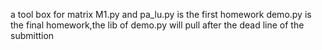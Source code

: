 a tool box for matrix
M1.py and pa_lu.py is the first homework
demo.py is the final homework,the lib of demo.py will pull after the dead line of the submittion
